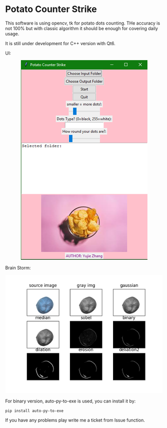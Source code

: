 # Potato Counter Strike

This software is using opencv, tk for potato dots counting. 
THe accuracy is not 100% but with classic algorithm it should be enough for covering daily usage. 

It is still under development for C++ version with Qt6. 

UI: 
<p align="center">
  <img src="img/image.png" alt="avatar">
</p>

Brain Storm: 
<p align="center">
  <img src="potato/saved.png" alt="avatar">
</p>

For binary version, auto-py-to-exe is used, you can install it by: 
```
pip install auto-py-to-exe
```

If you have any problems play write me a ticket from Issue function.  
